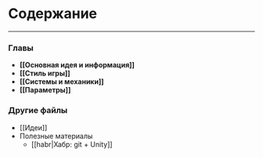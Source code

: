 # Содержание
---
### Главы
- **[[Основная идея и информация]]**
- **[[Стиль игры]]**
- **[[Системы и механики]]**
- **[[Параметры]]**

### Другие файлы
- [[Идеи]]
- Полезные материалы
	- [[habr|Хабр: git + Unity]]
